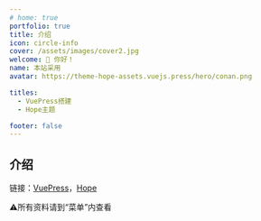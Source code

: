 ```yaml
---
# home: true
portfolio: true
title: 介绍
icon: circle-info
cover: /assets/images/cover2.jpg
welcome: 👋 你好！
name: 本站采用
avatar: https://theme-hope-assets.vuejs.press/hero/conan.png

titles:
  - VuePress搭建
  - Hope主题

footer: false
---
```


## 介绍

链接：[VuePress](https://vuepress.vuejs.org/zh/)，[Hope](https://theme-hope.vuejs.press/zh/)

⚠️所有资料请到“菜单”内查看
